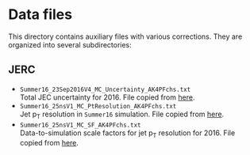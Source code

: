 # Data files

This directory contains auxiliary files with various corrections. They are organized into several subdirectories:


## JERC

* `Summer16_23Sep2016V4_MC_Uncertainty_AK4PFchs.txt` <br />
  Total JEC uncertainty for 2016. File copied from [here](https://github.com/cms-jet/JECDatabase/blob/master/textFiles/Summer16_23Sep2016V4_MC/Summer16_23Sep2016V4_MC_Uncertainty_AK4PFchs.txt).
* `Summer16_25nsV1_MC_PtResolution_AK4PFchs.txt` <br />
  Jet p<sub>T</sub> resolution in `Summer16` simulation. File copied from [here](https://github.com/cms-jet/JRDatabase/blob/master/textFiles/Summer16_25nsV1_MC/Summer16_25nsV1_MC_PtResolution_AK4PFchs.txt).
* `Summer16_25nsV1_MC_SF_AK4PFchs.txt` <br />
  Data-to-simulation scale factors for jet p<sub>T</sub> resolution for 2016. File copied from [here](https://github.com/cms-jet/JRDatabase/blob/master/textFiles/Summer16_25nsV1_MC/Summer16_25nsV1_MC_SF_AK4PFchs.txt).